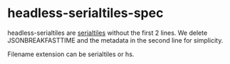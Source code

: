 # headless-serialtiles-spec
headless-serialtiles are [serialtiles](https://github.com/mapbox/serialtiles-spec) without the first 2 lines. We delete JSONBREAKFASTTIME and the metadata in the second line for simplicity. 

Filename extension can be serialtiles or hs.
